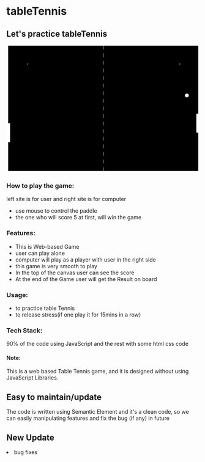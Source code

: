 # tableTennis
<h2>Let's practice tableTennis</h2>
<img src="https://github.com/sgrprmnk/tableTennis/blob/main/Screenshot%20(282).png">
<div>
  <h3>How to play the game:</h3>
  <p>
    left site is for user and right site is for computer
    <ul>
      <li>use mouse to control the paddle</li>
      <li>the one who will score 5 at first, will win the game</li>
  </p>
  </div>
  <h3>Features:</h3>
  <ul>
  <li> This is Web-based Game</li>
  <li> user can play alone </li>
  <li> computer will play as a player with user in the right side</li>
  <li> this game is very smooth to play</li>
  <li>In the top of the canvas user can see the score</li>
  <li>At the end of the Game user will get the Result on board</li>
  </ul>
  <h3>Usage:</h3>
  <ul>
  <li>to practice table Tennis
    <li>to release stress(if one play it for 15mins in a row)
  </ul>
 <h3> Tech Stack:</h3>
 <p>90% of the code using JavaScript and the rest with some html css code</p>

<h4>Note:</h4>
<p>This is a web based Table Tennis game, and it is designed without using JavaScript Libraries.</p>
<h2>Easy to maintain/update</h2>
        <p>The code is written using Semantic Element and it's a clean code, so we can easily manipulating features and
            fix the bug (if any) in future</p>
        <h2>New Update</h2>
    <li>bug fixes</li>
